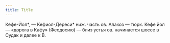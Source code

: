 ```yaml
---
title: Title
---
```


Кефе-Йол*, — Кефиол-Дереси* ниж. часть ов. Алакоз — тюрк. Кефе йол — «дорога в
Кафу» (Феодосию) — близ устья ов. начинается шоссе в Судак и далее к В.
